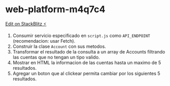# web-platform-m4q7c4

[Edit on StackBlitz ⚡️](https://stackblitz.com/edit/web-platform-m4q7c4)

1. Consumir servicio especificado en `script.js` como `API_ENDPOINT` (recomendacion: usar Fetch).
2. Construir la clase `Account` con sus metodos.
3. Transformar el resultado de la consulta a un array de Accounts filtrando las cuentas que no tengan un tipo valido.
4. Mostrar en HTML la informacion de las cuentas hasta un maximo de 5 resultados.
5. Agregar un boton que al clickear permita cambiar por los siguientes 5 resultados.